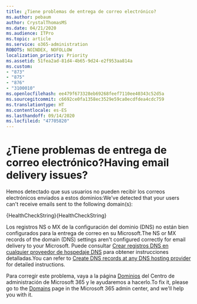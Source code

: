 ```yaml
---
title: ¿Tiene problemas de entrega de correo electrónico?
ms.author: pebaum
author: CrystalThomasMS
ms.date: 04/21/2020
ms.audience: ITPro
ms.topic: article
ms.service: o365-administration
ROBOTS: NOINDEX, NOFOLLOW
localization_priority: Priority
ms.assetid: 51fea2ad-81d4-4b65-9d24-e2f953aa814a
ms.custom:
- "873"
- "875"
- "876"
- "3100010"
ms.openlocfilehash: ee479f673328eb69268feef7110ee40343c52d5a
ms.sourcegitcommit: c6692ce0fa1358ec3529e59ca0ecdfdea4cdc759
ms.translationtype: HT
ms.contentlocale: es-ES
ms.lasthandoff: 09/14/2020
ms.locfileid: "47705820"
---
```

# <a name="having-email-delivery-issues"></a><span data-ttu-id="31371-102">¿Tiene problemas de entrega de correo electrónico?</span><span class="sxs-lookup"><span data-stu-id="31371-102">Having email delivery issues?</span></span>

<span data-ttu-id="31371-103">Hemos detectado que sus usuarios no pueden recibir los correos electrónicos enviados a estos dominios:</span><span class="sxs-lookup"><span data-stu-id="31371-103">We've detected that your users can't receive emails sent to the following domain(s):</span></span>
  
<span data-ttu-id="31371-104">{HealthCheckString}</span><span class="sxs-lookup"><span data-stu-id="31371-104">{HealthCheckString}</span></span>
  
<span data-ttu-id="31371-105">Los registros NS o MX de la configuración del dominio (DNS) no están bien configurados para la entrega de correo en su Microsoft.</span><span class="sxs-lookup"><span data-stu-id="31371-105">The NS or MX records of the domain (DNS) settings aren't configured correctly for email delivery to your Microsoft.</span></span> <span data-ttu-id="31371-106">Puede consultar [Crear registros DNS en cualquier proveedor de hospedaje DNS](https://docs.microsoft.com/microsoft-365/admin/get-help-with-domains/create-dns-records-at-any-dns-hosting-provider) para obtener instrucciones detalladas.</span><span class="sxs-lookup"><span data-stu-id="31371-106">You can refer to [Create DNS records at any DNS hosting provider](https://docs.microsoft.com/microsoft-365/admin/get-help-with-domains/create-dns-records-at-any-dns-hosting-provider) for detailed instructions.</span></span>
  
<span data-ttu-id="31371-107">Para corregir este problema, vaya a la página [Dominios](https://admin.microsoft.com/adminportal/home#/Domains) del Centro de administración de Microsoft 365 y le ayudaremos a hacerlo.</span><span class="sxs-lookup"><span data-stu-id="31371-107">To fix it, please go to the [Domains](https://admin.microsoft.com/adminportal/home#/Domains) page in the Microsoft 365 admin center, and we'll help you with it.</span></span>
  
  